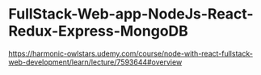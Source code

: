 # FullStack-Web-app-NodeJs-React-Redux-Express-MongoDB
https://harmonic-owlstars.udemy.com/course/node-with-react-fullstack-web-development/learn/lecture/7593644#overview
